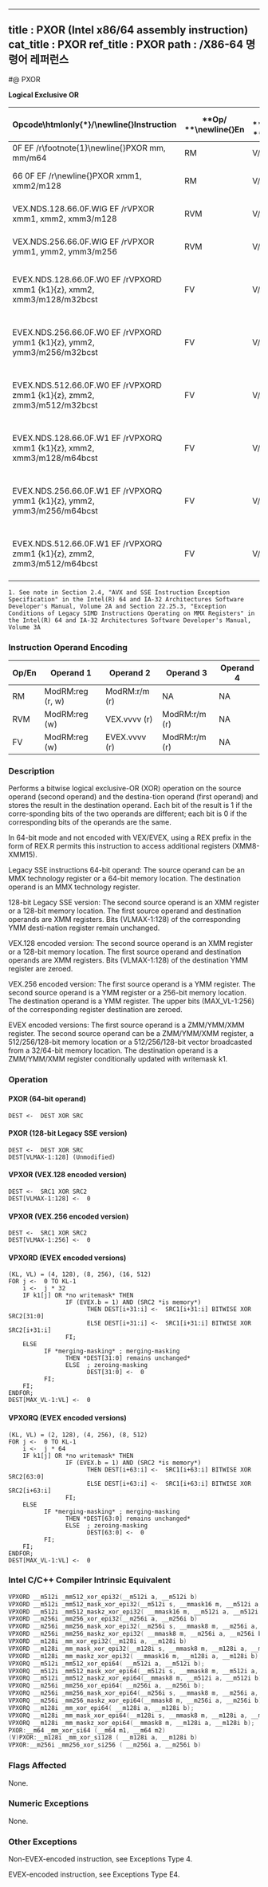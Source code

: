 ----------------------------
title : PXOR (Intel x86/64 assembly instruction)
cat_title : PXOR
ref_title : PXOR
path : /X86-64 명령어 레퍼런스
----------------------------
#@ PXOR

**Logical Exclusive OR**

|**Opcode\htmlonly{*}/**\newline{}**Instruction**|**Op/ **\newline{}**En**|**64/32 bit **\newline{}**Mode **\newline{}**Support**|**CPUID **\newline{}**Feature **\newline{}**Flag**|**Description**|
|------------------------------------------------|------------------------|------------------------------------------------------|--------------------------------------------------|---------------|
|0F EF /r\footnote{1}\newline{}PXOR mm, mm/m64|RM|V/V|MMX|Bitwise XOR of mm/m64 and mm.|
|66 0F EF /r\newline{}PXOR xmm1, xmm2/m128|RM|V/V|SSE2|Bitwise XOR of xmm2/m128 and xmm1.|
|VEX.NDS.128.66.0F.WIG EF /rVPXOR xmm1, xmm2, xmm3/m128|RVM|V/V|AVX|Bitwise XOR of xmm3/m128 and xmm2.|
|VEX.NDS.256.66.0F.WIG EF /rVPXOR ymm1, ymm2, ymm3/m256|RVM|V/V|AVX2|Bitwise XOR of ymm3/m256 and ymm2.|
|EVEX.NDS.128.66.0F.W0 EF /rVPXORD xmm1 {k1}{z}, xmm2, xmm3/m128/m32bcst |FV|V/V|AVX512VL\newline{}AVX512F|Bitwise XOR of packed doubleword integers in xmm2 and xmm3/m128 using writemask k1. |
|EVEX.NDS.256.66.0F.W0 EF /rVPXORD ymm1 {k1}{z}, ymm2, ymm3/m256/m32bcst |FV|V/V|AVX512VL\newline{}AVX512F|Bitwise XOR of packed doubleword integers in ymm2 and ymm3/m256 using writemask k1. |
|EVEX.NDS.512.66.0F.W0 EF /rVPXORD zmm1 {k1}{z}, zmm2, zmm3/m512/m32bcst |FV|V/V|AVX512F|Bitwise XOR of packed doubleword integers in zmm2 and zmm3/m512/m32bcst using writemask k1. |
|EVEX.NDS.128.66.0F.W1 EF /rVPXORQ xmm1 {k1}{z}, xmm2, xmm3/m128/m64bcst |FV|V/V|AVX512VL\newline{}AVX512F|Bitwise XOR of packed quadword integers in xmm2 and xmm3/m128 using writemask k1. |
|EVEX.NDS.256.66.0F.W1 EF /rVPXORQ ymm1 {k1}{z}, ymm2, ymm3/m256/m64bcst |FV|V/V|AVX512VL\newline{}AVX512F|Bitwise XOR of packed quadword integers in ymm2 and ymm3/m256 using writemask k1. |
|EVEX.NDS.512.66.0F.W1 EF /rVPXORQ zmm1 {k1}{z}, zmm2, zmm3/m512/m64bcst |FV|V/V|AVX512F|Bitwise XOR of packed quadword integers in zmm2 and zmm3/m512/m64bcst using writemask k1. |

```note
1. See note in Section 2.4, "AVX and SSE Instruction Exception Specification" in the Intel(R) 64 and IA-32 Architectures Software Developer's Manual, Volume 2A and Section 22.25.3, "Exception Conditions of Legacy SIMD Instructions Operating on MMX Registers" in the Intel(R) 64 and IA-32 Architectures Software Developer's Manual, Volume 3A
```
### Instruction Operand Encoding


|Op/En|Operand 1|Operand 2|Operand 3|Operand 4|
|-----|---------|---------|---------|---------|
|RM|ModRM:reg (r, w)|ModRM:r/m (r)|NA|NA|
|RVM|ModRM:reg (w)|VEX.vvvv (r)|ModRM:r/m (r)|NA|
|FV|ModRM:reg (w)|EVEX.vvvv (r)|ModRM:r/m (r)|NA|
### Description


Performs a bitwise logical exclusive-OR (XOR) operation on the source operand (second operand) and the destina-tion operand (first operand) and stores the result in the destination operand. Each bit of the result is 1 if the corre-sponding bits of the two operands are different; each bit is 0 if the corresponding bits of the operands are the same.

In 64-bit mode and not encoded with VEX/EVEX, using a REX prefix in the form of REX.R permits this instruction to access additional registers (XMM8-XMM15).

Legacy SSE instructions 64-bit operand: The source operand can be an MMX technology register or a 64-bit memory location. The destination operand is an MMX technology register.



128-bit Legacy SSE version: The second source operand is an XMM register or a 128-bit memory location. The first source operand and destination operands are XMM registers. Bits (VLMAX-1:128) of the corresponding YMM desti-nation register remain unchanged.

VEX.128 encoded version: The second source operand is an XMM register or a 128-bit memory location. The first source operand and destination operands are XMM registers. Bits (VLMAX-1:128) of the destination YMM register are zeroed. 

VEX.256 encoded version: The first source operand is a YMM register. The second source operand is a YMM register or a 256-bit memory location. The destination operand is a YMM register. The upper bits (MAX_VL-1:256) of the corresponding register destination are zeroed.

EVEX encoded versions: The first source operand is a ZMM/YMM/XMM register. The second source operand can be a ZMM/YMM/XMM register, a 512/256/128-bit memory location or a 512/256/128-bit vector broadcasted from a 32/64-bit memory location. The destination operand is a ZMM/YMM/XMM register conditionally updated with writemask k1.


### Operation
#### PXOR (64-bit operand)
```info-verb
DEST <-  DEST XOR SRC
```
#### PXOR (128-bit Legacy SSE version)
```info-verb
DEST <-  DEST XOR SRC
DEST[VLMAX-1:128] (Unmodified)
```
#### VPXOR (VEX.128 encoded version)
```info-verb
DEST <-  SRC1 XOR SRC2
DEST[VLMAX-1:128] <-  0
```
#### VPXOR (VEX.256 encoded version)
```info-verb
DEST <-  SRC1 XOR SRC2
DEST[VLMAX-1:256] <-  0
```
#### VPXORD (EVEX encoded versions) 
```info-verb
(KL, VL) = (4, 128), (8, 256), (16, 512)
FOR j <-  0 TO KL-1
    i <-  j * 32
    IF k1[j] OR *no writemask* THEN
                IF (EVEX.b = 1) AND (SRC2 *is memory*)
                      THEN DEST[i+31:i] <-  SRC1[i+31:i] BITWISE XOR SRC2[31:0]
                      ELSE DEST[i+31:i] <-  SRC1[i+31:i] BITWISE XOR SRC2[i+31:i]
                FI;
    ELSE 
          IF *merging-masking* ; merging-masking
                THEN *DEST[31:0] remains unchanged*
                ELSE  ; zeroing-masking
                      DEST[31:0] <-  0
          FI;
    FI;
ENDFOR;
DEST[MAX_VL-1:VL] <-  0
```
#### VPXORQ (EVEX encoded versions) 
```info-verb
(KL, VL) = (2, 128), (4, 256), (8, 512)
FOR j <-  0 TO KL-1
    i <-  j * 64
    IF k1[j] OR *no writemask* THEN
                IF (EVEX.b = 1) AND (SRC2 *is memory*)
                      THEN DEST[i+63:i] <-  SRC1[i+63:i] BITWISE XOR SRC2[63:0]
                      ELSE DEST[i+63:i] <-  SRC1[i+63:i] BITWISE XOR SRC2[i+63:i]
                FI;
    ELSE 
          IF *merging-masking* ; merging-masking
                THEN *DEST[63:0] remains unchanged*
                ELSE  ; zeroing-masking
                      DEST[63:0] <-  0
          FI;
    FI;
ENDFOR;
DEST[MAX_VL-1:VL] <-  0
```

### Intel C/C++ Compiler Intrinsic Equivalent

```cpp
VPXORD __m512i _mm512_xor_epi32(__m512i a, __m512i b)
VPXORD __m512i _mm512_mask_xor_epi32(__m512i s, __mmask16 m, __m512i a, __m512i b)
VPXORD __m512i _mm512_maskz_xor_epi32( __mmask16 m, __m512i a, __m512i b)
VPXORD __m256i _mm256_xor_epi32(__m256i a, __m256i b)
VPXORD __m256i _mm256_mask_xor_epi32(__m256i s, __mmask8 m, __m256i a, __m256i b)
VPXORD __m256i _mm256_maskz_xor_epi32( __mmask8 m, __m256i a, __m256i b)
VPXORD __m128i _mm_xor_epi32(__m128i a, __m128i b)
VPXORD __m128i _mm_mask_xor_epi32(__m128i s, __mmask8 m, __m128i a, __m128i b)
VPXORD __m128i _mm_maskz_xor_epi32( __mmask16 m, __m128i a, __m128i b)
VPXORQ __m512i _mm512_xor_epi64( __m512i a, __m512i b);
VPXORQ __m512i _mm512_mask_xor_epi64(__m512i s, __mmask8 m, __m512i a, __m512i b);
VPXORQ __m512i _mm512_maskz_xor_epi64(__mmask8 m, __m512i a, __m512i b);
VPXORQ __m256i _mm256_xor_epi64( __m256i a, __m256i b);
VPXORQ __m256i _mm256_mask_xor_epi64(__m256i s, __mmask8 m, __m256i a, __m256i b);
VPXORQ __m256i _mm256_maskz_xor_epi64(__mmask8 m, __m256i a, __m256i b);
VPXORQ __m128i _mm_xor_epi64( __m128i a, __m128i b);
VPXORQ __m128i _mm_mask_xor_epi64(__m128i s, __mmask8 m, __m128i a, __m128i b);
VPXORQ __m128i _mm_maskz_xor_epi64(__mmask8 m, __m128i a, __m128i b);
PXOR:__m64 _mm_xor_si64 (__m64 m1, __m64 m2)
(V)PXOR:__m128i _mm_xor_si128 ( __m128i a, __m128i b)
VPXOR:__m256i _mm256_xor_si256 ( __m256i a, __m256i b)
```
### Flags Affected


None.

### Numeric Exceptions


None.

### Other Exceptions


Non-EVEX-encoded instruction, see Exceptions Type 4.

EVEX-encoded instruction, see Exceptions Type E4.

